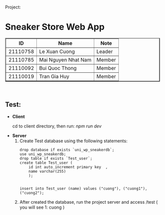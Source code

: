 Project: <h1> Sneaker Store Web App </h1>

<table border="2">
        <tr>
            <th>ID</th>
            <th>Name</th>
            <th>Note</th>
        </tr>
        <tr>
            <td>21110758</td>
            <td>Le Xuan Cuong</td>
            <td>Leader</td>
        </tr>
        <tr>
            <td>21110785</td>
            <td>Mai Nguyen Nhat Nam</td>
            <td>Member</td>
        </tr>
        <tr>
            <td>21110092</td>
            <td>Bui Quoc Thong</td>
            <td>Member</td>
        </tr>
        <tr>
            <td>21110019</td>
            <td>Tran Gia Huy</td>
            <td>Member</td>
        </tr>
</table>
<br>
<h2>Test: </h2>
<ul>
<li>
<strong>Client</strong>
<p>cd to client directory, then run: <em>npm run dev</em></p>
</li>
<li>
<strong>Server</strong>
<ol>
<li>Create Test database using the following statements: </br>
<code>
drop database if exists `uni_wp_sneakerdb`;
use uni_wp_sneakerdb;
drop table if exists `Test_user`;
create table Test_user ( 
	id int auto_increment primary key  ,
    name varchar(255)
    );
    
insert into Test_user (name) values ("cuong"), ("cuong1"), ("cuong2");
</code>
</li>
<li>After created the database, run the project server and access /test  ( you will see 1: cuong )</li>
</ol>
</li>